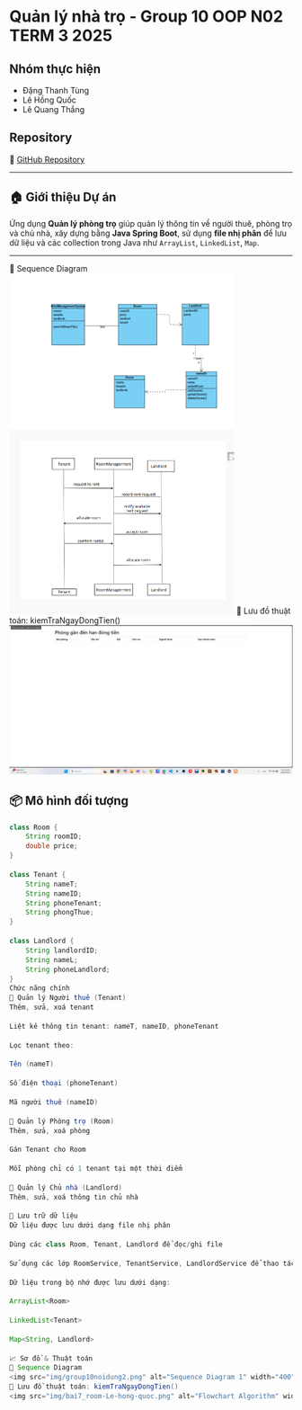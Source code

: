 # Quản lý nhà trọ - Group 10 OOP N02 TERM 3 2025

## Nhóm thực hiện
- Đặng Thanh Tùng  
- Lê Hồng Quốc  
- Lê Quang Thắng  

## Repository
🔗 [GitHub Repository](https://github.com/hoangquoc03/Group10_OOP_N02_term3_2025)

---

## 🏠 Giới thiệu Dự án

Ứng dụng **Quản lý phòng trọ** giúp quản lý thông tin về người thuê, phòng trọ và chủ nhà, xây dựng bằng **Java Spring Boot**, sử dụng **file nhị phân** để lưu dữ liệu và các collection trong Java như `ArrayList`, `LinkedList`, `Map`.

---
🔹 Sequence Diagram
<img src="img/group10noidung2.png" alt="Sequence Diagram 1" width="400"/> <img src="img/group10noidung3.png" alt="Sequence Diagram 2" width="400"/>
🔹 Lưu đồ thuật toán: kiemTraNgayDongTien()
<img src="img/bai7_room-Le-hong-quoc.png" alt="Flowchart Algorithm" width="600"/>

## 📦 Mô hình đối tượng

```java
class Room {
    String roomID;
    double price;
}

class Tenant {
    String nameT;
    String nameID;
    String phoneTenant;
    String phongThue;
}

class Landlord {
    String landlordID;
    String nameL;
    String phoneLandlord;
}
Chức năng chính
🔸 Quản lý Người thuê (Tenant)
Thêm, sửa, xoá tenant

Liệt kê thông tin tenant: nameT, nameID, phoneTenant

Lọc tenant theo:

Tên (nameT)

Số điện thoại (phoneTenant)

Mã người thuê (nameID)

🔸 Quản lý Phòng trọ (Room)
Thêm, sửa, xoá phòng

Gán Tenant cho Room

Mỗi phòng chỉ có 1 tenant tại một thời điểm

🔸 Quản lý Chủ nhà (Landlord)
Thêm, sửa, xoá thông tin chủ nhà

💾 Lưu trữ dữ liệu
Dữ liệu được lưu dưới dạng file nhị phân

Dùng các class Room, Tenant, Landlord để đọc/ghi file

Sử dụng các lớp RoomService, TenantService, LandlordService để thao tác dữ liệu

Dữ liệu trong bộ nhớ được lưu dưới dạng:

ArrayList<Room>

LinkedList<Tenant>

Map<String, Landlord>

📈 Sơ đồ & Thuật toán
🔹 Sequence Diagram
<img src="img/group10noidung2.png" alt="Sequence Diagram 1" width="400"/> <img src="img/group10noidung3.png" alt="Sequence Diagram 2" width="400"/>
🔹 Lưu đồ thuật toán: kiemTraNgayDongTien()
<img src="img/bai7_room-Le-hong-quoc.png" alt="Flowchart Algorithm" width="600"/>
